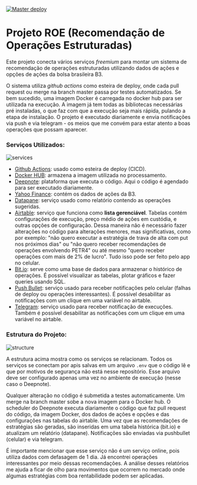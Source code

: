 [![Master deploy](https://github.com/flaboss/projeto_ROE/actions/workflows/deploy.yaml/badge.svg?branch=main)](https://github.com/flaboss/projeto_ROE/actions/workflows/deploy.yaml)

# Projeto ROE (Recomendação de Operações Estruturadas)
Este projeto conecta vários serviços *freemium* para montar um sistema de recomendação de operações estruturadas utilizando dados de ações e opções de ações da bolsa brasileira B3.

O sistema utiliza *github actions* como esteira de deploy, onde cada pull request ou merge na branch master passa por testes automatizados. Se bem sucedido, uma imagem Docker é carregada no docker hub para ser utilizada na execução. A imagem já tem todas as bibliotecas necessárias pré instaladas, o que faz com que a execução seja mais rápida, pulando a etapa de instalação. O projeto é executado diariamente e envia notificações via push e via telegram - os meios que me convém para estar atento a boas operações que possam aparecer.

### Serviços Utilizados:
![services](https://user-images.githubusercontent.com/8702703/168903597-d864a65e-f9b9-46c5-b5f9-72b27a14c734.png)

* [Github Actions](https://github.com/features/actions): usado como esteira de deploy (CICD).
* [Docker HUB](https://hub.docker.com/): armazena a imagem utilizada no processamento.
* [Deepnote](https://deepnote.com): plataforma que executa o código. Aqui o código é agendado para ser executado diariamente.
* [Yahoo Finance](https://finance.yahoo.com/): contém os dados de ações da B3.
* [Datapane](https://datapane.com/getting-started/#): serviço usado como relatório contendo as operações sugeridas.
* [Airtable](https://airtable.com/): serviço que funciona como **lista gerenciável**. Tabelas contém configurações de execução, preço médio de ações em custódia, e outras opções de configuração. Dessa maneira não é necessário fazer alterações no código para alterações menores, mas significativas, como por exemplo: "não quero executar a estratégia de trava de alta com put nos próximos dias" ou "não quero receber recomendações de operações envolvendo PETR4" ou até mesmo "quero receber operações com mais de 2% de lucro". Tudo isso pode ser feito pelo app no celular.
* [Bit.io](https://docs.bit.io/v1.0/docs): serve como uma base de dados para armazenar o histórico de operações. É possível visualizar as tabelas, plotar gráficos e fazer queries usando SQL.
* [Push Bullet](https://www.pushbullet.com/): serviço usado para receber notificações pelo celular (falhas de deploy ou operações interessantes). É possível desabilitar as notificações com um clique em uma variável no airtable.
* [Telegram](https://telegram.org/): serviço usado para receber notificação de execuções.  Também é possível desabilitar as notificações com um clique em uma variável no airtable.

### Estrutura do Projeto:
![structure](https://user-images.githubusercontent.com/8702703/168903745-f0f289dc-c39a-448c-ad53-2d1da65c2102.png)

A estrutura acima mostra como os serviços se relacionam. Todos os serviços se conectam por apis salvas em um arquivo `.env` que o código lê e que por motivos de segurança não está nesse repositório. Esse arquivo deve ser configurado apenas uma vez no ambiente de execução (nesse caso o Deepnote).

Qualquer alteração no código é submetida a testes automaticamente. Um merge na branch master sobe a nova imagem para o Docker hub.
O scheduler do Deepnote executa diariamente o código que faz pull request do código, da imagem Docker, dos dados de ações e opções e das configurações nas tabelas do airtable.
Uma vez que as recomendações de estratégias são geradas, são inseridas em uma tabela histórica (bit.io) e atualizam um relatório (datapane).
Notificações são enviadas via pushbullet (celular) e via telegram.

É importante mencionar que esse serviço não é um serviço online, pois utiliza dados com defasagem de 1 dia. Já encontrei operações interessantes por meio dessas recomendações. A análise desses relatórios me ajuda a ficar de olho para movimentos que ocorrem no mercado onde algumas estratégias com boa rentabilidade podem ser aplicadas.
